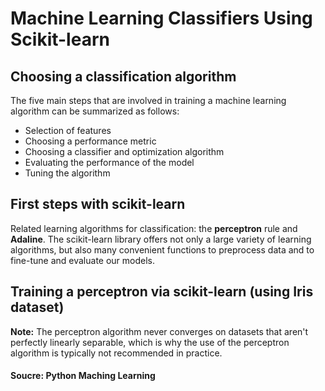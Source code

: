 # Machine Learning Classifiers Using Scikit-learn
## Choosing a classification algorithm
The five main steps that are involved in training a machine learning algorithm can be summarized as follows:
* Selection of features
* Choosing a performance metric
* Choosing a classifier and optimization algorithm
* Evaluating the performance of the model
* Tuning the algorithm
## First steps with scikit-learn
Related learning algorithms for classification: the **perceptron** rule and **Adaline**.
The scikit-learn library offers not only a large variety of learning algorithms, but also many convenient functions to preprocess data and to fine-tune and evaluate our models.
## Training a perceptron via scikit-learn (using Iris dataset)
**Note:** The perceptron algorithm never converges on datasets that aren't perfectly linearly separable, which is why the use of the perceptron algorithm is typically not recommended in practice.

#### Soucre: Python Maching Learning

